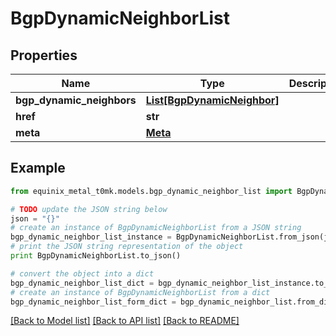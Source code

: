 # BgpDynamicNeighborList


## Properties
Name | Type | Description | Notes
------------ | ------------- | ------------- | -------------
**bgp_dynamic_neighbors** | [**List[BgpDynamicNeighbor]**](BgpDynamicNeighbor.md) |  | [optional] 
**href** | **str** |  | [optional] 
**meta** | [**Meta**](Meta.md) |  | [optional] 

## Example

```python
from equinix_metal_t0mk.models.bgp_dynamic_neighbor_list import BgpDynamicNeighborList

# TODO update the JSON string below
json = "{}"
# create an instance of BgpDynamicNeighborList from a JSON string
bgp_dynamic_neighbor_list_instance = BgpDynamicNeighborList.from_json(json)
# print the JSON string representation of the object
print BgpDynamicNeighborList.to_json()

# convert the object into a dict
bgp_dynamic_neighbor_list_dict = bgp_dynamic_neighbor_list_instance.to_dict()
# create an instance of BgpDynamicNeighborList from a dict
bgp_dynamic_neighbor_list_form_dict = bgp_dynamic_neighbor_list.from_dict(bgp_dynamic_neighbor_list_dict)
```
[[Back to Model list]](../README.md#documentation-for-models) [[Back to API list]](../README.md#documentation-for-api-endpoints) [[Back to README]](../README.md)


